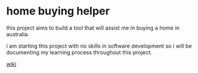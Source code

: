 # home buying helper

this project aims to build a tool that will assist me in buying a home in australia.

i am starting this project with no skills in software development so i will be documenting my learning process throughout this project.

[wiki](https://github.com/dr00g/home_buying_helper/wiki)

